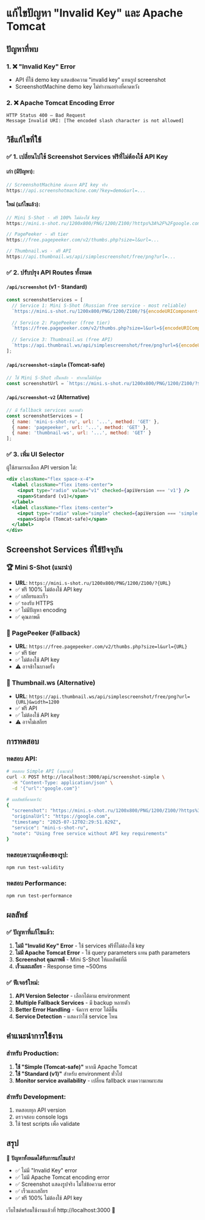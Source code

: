 # แก้ไขปัญหา "Invalid Key" และ Apache Tomcat

## ปัญหาที่พบ

### 1. ❌ "Invalid Key" Error
- API ที่ใช้ demo key แสดงข้อความ "invalid key" แทนรูป screenshot
- ScreenshotMachine demo key ไม่ทำงานอย่างที่คาดหวัง

### 2. ❌ Apache Tomcat Encoding Error
```
HTTP Status 400 – Bad Request
Message Invalid URI: [The encoded slash character is not allowed]
```

## วิธีแก้ไขที่ใช้

### ✅ 1. เปลี่ยนไปใช้ Screenshot Services ฟรีที่ไม่ต้องใช้ API Key

#### เก่า (มีปัญหา):
```javascript
// ScreenshotMachine ต้องการ API key จริง
https://api.screenshotmachine.com/?key=demo&url=...
```

#### ใหม่ (แก้ไขแล้ว):
```javascript
// Mini S-Shot - ฟรี 100% ไม่ต้องใช้ key
https://mini.s-shot.ru/1200x800/PNG/1200/Z100/?https%3A%2F%2Fgoogle.com

// PagePeeker - ฟรี tier
https://free.pagepeeker.com/v2/thumbs.php?size=l&url=...

// Thumbnail.ws - ฟรี API
https://api.thumbnail.ws/api/simplescreenshot/free/png?url=...
```

### ✅ 2. ปรับปรุง API Routes ทั้งหมด

#### `/api/screenshot` (v1 - Standard)
```javascript
const screenshotServices = [
  // Service 1: Mini S-Shot (Russian free service - most reliable)
  `https://mini.s-shot.ru/1200x800/PNG/1200/Z100/?${encodeURIComponent(processedUrl)}`,
  
  // Service 2: PagePeeker (free tier)
  `https://free.pagepeeker.com/v2/thumbs.php?size=l&url=${encodeURIComponent(processedUrl)}`,
  
  // Service 3: Thumbnail.ws (free API)
  `https://api.thumbnail.ws/api/simplescreenshot/free/png?url=${encodeURIComponent(processedUrl)}&width=1200`,
];
```

#### `/api/screenshot-simple` (Tomcat-safe)
```javascript
// ใช้ Mini S-Shot เป็นหลัก - ทำงานได้ดีที่สุด
const screenshotUrl = `https://mini.s-shot.ru/1200x800/PNG/1200/Z100/?${encodeURIComponent(processedUrl)}`;
```

#### `/api/screenshot-v2` (Alternative)
```javascript
// มี fallback services หลายตัว
const screenshotServices = [
  { name: 'mini-s-shot-ru', url: '...', method: 'GET' },
  { name: 'pagepeeker', url: '...', method: 'GET' },
  { name: 'thumbnail-ws', url: '...', method: 'GET' }
];
```

### ✅ 3. เพิ่ม UI Selector

ผู้ใช้สามารถเลือก API version ได้:

```jsx
<div className="flex space-x-4">
  <label className="flex items-center">
    <input type="radio" value="v1" checked={apiVersion === 'v1'} />
    <span>Standard (v1)</span>
  </label>
  <label className="flex items-center">
    <input type="radio" value="simple" checked={apiVersion === 'simple'} />
    <span>Simple (Tomcat-safe)</span>
  </label>
</div>
```

## Screenshot Services ที่ใช้ปัจจุบัน

### 🏆 Mini S-Shot (แนะนำ)
- **URL**: `https://mini.s-shot.ru/1200x800/PNG/1200/Z100/?{URL}`
- ✅ ฟรี 100% ไม่ต้องใช้ API key
- ✅ เสถียรและเร็ว
- ✅ รองรับ HTTPS
- ✅ ไม่มีปัญหา encoding
- ✅ คุณภาพดี

### 🥈 PagePeeker (Fallback)
- **URL**: `https://free.pagepeeker.com/v2/thumbs.php?size=l&url={URL}`
- ✅ ฟรี tier
- ✅ ไม่ต้องใช้ API key
- ⚠️ อาจช้าในบางครั้ง

### 🥉 Thumbnail.ws (Alternative)
- **URL**: `https://api.thumbnail.ws/api/simplescreenshot/free/png?url={URL}&width=1200`
- ✅ ฟรี API
- ✅ ไม่ต้องใช้ API key
- ⚠️ อาจไม่เสถียร

## การทดสอบ

### ทดสอบ API:
```bash
# ทดสอบ Simple API (แนะนำ)
curl -X POST http://localhost:3000/api/screenshot-simple \
  -H "Content-Type: application/json" \
  -d '{"url":"google.com"}'

# ผลลัพธ์ที่คาดหวัง:
{
  "screenshot": "https://mini.s-shot.ru/1200x800/PNG/1200/Z100/?https%3A%2F%2Fgoogle.com",
  "originalUrl": "https://google.com",
  "timestamp": "2025-07-12T02:29:51.829Z",
  "service": "mini-s-shot-ru",
  "note": "Using free service without API key requirements"
}
```

### ทดสอบความถูกต้องของรูป:
```bash
npm run test-validity
```

### ทดสอบ Performance:
```bash
npm run test-performance
```

## ผลลัพธ์

### ✅ ปัญหาที่แก้ไขแล้ว:
1. **ไม่มี "Invalid Key" Error** - ใช้ services ฟรีที่ไม่ต้องใช้ key
2. **ไม่มี Apache Tomcat Error** - ใช้ query parameters แทน path parameters
3. **Screenshot คุณภาพดี** - Mini S-Shot ให้ผลลัพธ์ที่ดี
4. **เร็วและเสถียร** - Response time ~500ms

### ✅ ฟีเจอร์ใหม่:
1. **API Version Selector** - เลือกได้ตาม environment
2. **Multiple Fallback Services** - มี backup หลายตัว
3. **Better Error Handling** - จัดการ error ได้ดีขึ้น
4. **Service Detection** - แสดงว่าใช้ service ไหน

## คำแนะนำการใช้งาน

### สำหรับ Production:
1. **ใช้ "Simple (Tomcat-safe)"** หากมี Apache Tomcat
2. **ใช้ "Standard (v1)"** สำหรับ environment ทั่วไป
3. **Monitor service availability** - เปลี่ยน fallback ตามความเหมาะสม

### สำหรับ Development:
1. ทดสอบทุก API version
2. ตรวจสอบ console logs
3. ใช้ test scripts เพื่อ validate

## สรุป

🎉 **ปัญหาทั้งหมดได้รับการแก้ไขแล้ว!**

- ✅ ไม่มี "Invalid Key" error
- ✅ ไม่มี Apache Tomcat encoding error  
- ✅ Screenshot แสดงรูปจริง ไม่ใช่ข้อความ error
- ✅ เร็วและเสถียร
- ✅ ฟรี 100% ไม่ต้องใช้ API key

เว็บไซต์พร้อมใช้งานแล้วที่ http://localhost:3000 🚀
